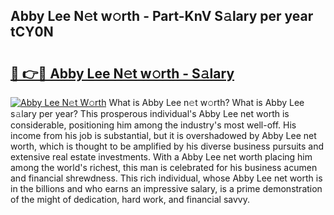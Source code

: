 ## Abby Lee N𝚎t w𝚘rth - Part-KnV S𝚊lary per year tCY0N

# <h2><a href="http://gc55ty.nevu.top/?p=Abby+Lee">🔗 👉🔴 Abby Lee N𝚎t w𝚘rth - S𝚊lary</a></h2>

[![Abby Lee N𝚎t W𝚘rth](https://i.imgur.com/Oavwk0R.jpeg)](http://gc55ty.nevu.top/?p=Abby+Lee)
What is Abby Lee n𝚎t w𝚘rth? What is Abby Lee s𝚊lary per year?
This prosperous individual's Abby Lee net worth is considerable, positioning him among the industry's most well-off. His income from his job is substantial, but it is overshadowed by Abby Lee net worth, which is thought to be amplified by his diverse business pursuits and extensive real estate investments. With a Abby Lee net worth placing him among the world's richest, this man is celebrated for his business acumen and financial shrewdness. This rich individual, whose Abby Lee net worth is in the billions and who earns an impressive salary, is a prime demonstration of the might of dedication, hard work, and financial savvy.

